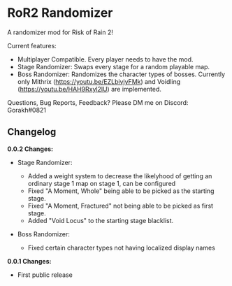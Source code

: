 # RoR2 Randomizer

A randomizer mod for Risk of Rain 2!

Current features:
* Multiplayer Compatible. Every player needs to have the mod.
* Stage Randomizer: Swaps every stage for a random playable map.
* Boss Randomizer: Randomizes the character types of bosses. Currently only Mithrix (https://youtu.be/EZLbivjyFMk) and Voidling (https://youtu.be/HAH9Rxyl2lU) are implemented.

Questions, Bug Reports, Feedback? Please DM me on Discord: Gorakh#0821

## Changelog

**0.0.2 Changes:**

* Stage Randomizer:
  * Added a weight system to decrease the likelyhood of getting an ordinary stage 1 map on stage 1, can be configured
  * Fixed "A Moment, Whole" being able to be picked as the starting stage.
  * Fixed "A Moment, Fractured" not being able to be picked as first stage.
  * Added "Void Locus" to the starting stage blacklist.

* Boss Randomizer:
  * Fixed certain character types not having localized display names

**0.0.1 Changes:**

* First public release
